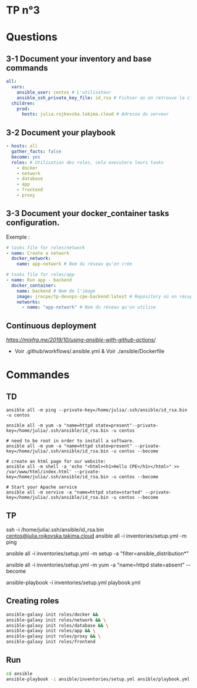 # TP n°3

# Questions 
## 3-1 Document your inventory and base commands
```yaml
all:
  vars:
    ansible_user: centos # L'utilisateur 
    ansible_ssh_private_key_file: id_rsa # Fichier où on retrouve la clé ssh
  children:
    prod:
      hosts: julia.rojkovska.takima.cloud # Adresse du serveur
```

## 3-2 Document your playbook
```yaml
- hosts: all
  gather_facts: false
  become: yes
  roles: # Utilisation des roles, cela executera leurs tasks
    - docker
    - network
    - database
    - app
    - frontend
    - proxy
```

## 3-3 Document your docker_container tasks configuration.
Exemple : 

```yaml
# tasks file for roles/network
- name: Create a network
  docker_network:
    name: app-network # Nom du réseau qu'on crée

```

```yaml
# tasks file for roles/app
- name: Run app - backend
  docker_container: 
    name: backend # Nom de l'image
    image: jrocpe/tp-devops-cpe-backend:latest # Repository où on récupère l'image
    networks:
      - name: "app-network" # Nom du réseau qu'on utilise
```

## Continuous deployment
*https://misfra.me/2019/10/using-ansible-with-github-actions/*

- Voir .github/workflows/.ansible.yml & Voir ./ansible/Dockerfile

# Commandes

## TD
    ansible all -m ping --private-key=/home/julia/.ssh/ansible/id_rsa.bin -u centos

    ansible all -m yum -a "name=httpd state=present"--private-key=/home/julia/.ssh/ansible/id_rsa.bin -u centos

    # need to be root in order to install a software.
    ansible all -m yum -a "name=httpd state=present" --private-key=/home/julia/.ssh/ansible/id_rsa.bin -u centos --become

    # create an html page for our website:
    ansible all -m shell -a 'echo "<html><h1>Hello CPE</h1></html>" >> /var/www/html/index.html' --private-key=/home/julia/.ssh/ansible/id_rsa.bin -u centos --become

    # Start your Apache service
    ansible all -m service -a "name=httpd state=started" --private-key=/home/julia/.ssh/ansible/id_rsa.bin -u centos --become

## TP 
ssh -i /home/julia/.ssh/ansible/id_rsa.bin centos@julia.rojkovska.takima.cloud
ansible all -i inventories/setup.yml -m ping

ansible all -i inventories/setup.yml -m setup -a "filter=ansible_distribution*"


ansible all -i inventories/setup.yml -m yum -a "name=httpd state=absent" --become


ansible-playbook -i inventories/setup.yml playbook.yml


## Creating roles 

```bash
ansible-galaxy init roles/docker &&
ansible-galaxy init roles/network && \
ansible-galaxy init roles/database && \
ansible-galaxy init roles/app && \
ansible-galaxy init roles/proxy && \
ansible-galaxy init roles/frontend
```

## Run
```bash
cd ansible
ansible-playbook -i ansible/inventories/setup.yml ansible/playbook.yml
```